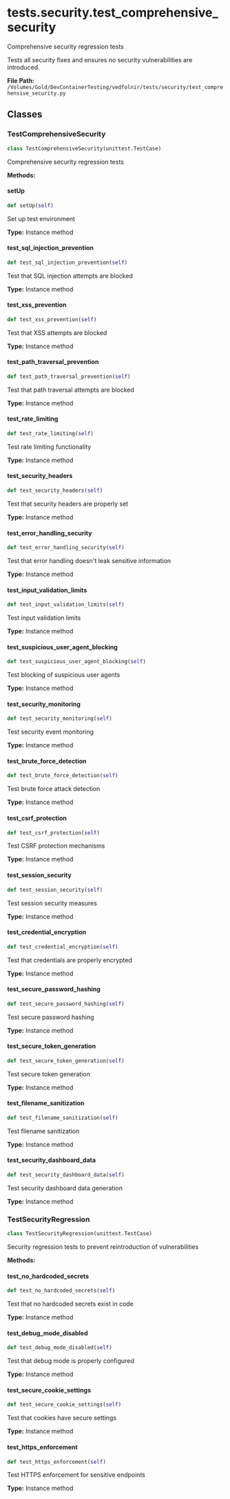 # tests.security.test_comprehensive_security

Comprehensive security regression tests

Tests all security fixes and ensures no security vulnerabilities are introduced.

**File Path:** `/Volumes/Gold/DevContainerTesting/vedfolnir/tests/security/test_comprehensive_security.py`

## Classes

### TestComprehensiveSecurity

```python
class TestComprehensiveSecurity(unittest.TestCase)
```

Comprehensive security regression tests

**Methods:**

#### setUp

```python
def setUp(self)
```

Set up test environment

**Type:** Instance method

#### test_sql_injection_prevention

```python
def test_sql_injection_prevention(self)
```

Test that SQL injection attempts are blocked

**Type:** Instance method

#### test_xss_prevention

```python
def test_xss_prevention(self)
```

Test that XSS attempts are blocked

**Type:** Instance method

#### test_path_traversal_prevention

```python
def test_path_traversal_prevention(self)
```

Test that path traversal attempts are blocked

**Type:** Instance method

#### test_rate_limiting

```python
def test_rate_limiting(self)
```

Test rate limiting functionality

**Type:** Instance method

#### test_security_headers

```python
def test_security_headers(self)
```

Test that security headers are properly set

**Type:** Instance method

#### test_error_handling_security

```python
def test_error_handling_security(self)
```

Test that error handling doesn't leak sensitive information

**Type:** Instance method

#### test_input_validation_limits

```python
def test_input_validation_limits(self)
```

Test input validation limits

**Type:** Instance method

#### test_suspicious_user_agent_blocking

```python
def test_suspicious_user_agent_blocking(self)
```

Test blocking of suspicious user agents

**Type:** Instance method

#### test_security_monitoring

```python
def test_security_monitoring(self)
```

Test security event monitoring

**Type:** Instance method

#### test_brute_force_detection

```python
def test_brute_force_detection(self)
```

Test brute force attack detection

**Type:** Instance method

#### test_csrf_protection

```python
def test_csrf_protection(self)
```

Test CSRF protection mechanisms

**Type:** Instance method

#### test_session_security

```python
def test_session_security(self)
```

Test session security measures

**Type:** Instance method

#### test_credential_encryption

```python
def test_credential_encryption(self)
```

Test that credentials are properly encrypted

**Type:** Instance method

#### test_secure_password_hashing

```python
def test_secure_password_hashing(self)
```

Test secure password hashing

**Type:** Instance method

#### test_secure_token_generation

```python
def test_secure_token_generation(self)
```

Test secure token generation

**Type:** Instance method

#### test_filename_sanitization

```python
def test_filename_sanitization(self)
```

Test filename sanitization

**Type:** Instance method

#### test_security_dashboard_data

```python
def test_security_dashboard_data(self)
```

Test security dashboard data generation

**Type:** Instance method

### TestSecurityRegression

```python
class TestSecurityRegression(unittest.TestCase)
```

Security regression tests to prevent reintroduction of vulnerabilities

**Methods:**

#### test_no_hardcoded_secrets

```python
def test_no_hardcoded_secrets(self)
```

Test that no hardcoded secrets exist in code

**Type:** Instance method

#### test_debug_mode_disabled

```python
def test_debug_mode_disabled(self)
```

Test that debug mode is properly configured

**Type:** Instance method

#### test_secure_cookie_settings

```python
def test_secure_cookie_settings(self)
```

Test that cookies have secure settings

**Type:** Instance method

#### test_https_enforcement

```python
def test_https_enforcement(self)
```

Test HTTPS enforcement for sensitive endpoints

**Type:** Instance method

